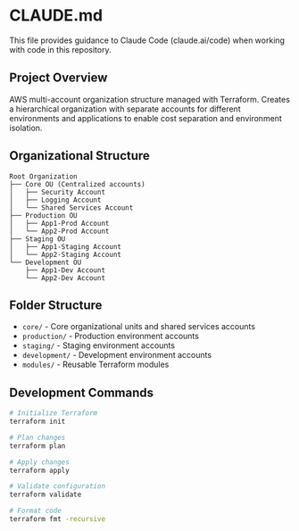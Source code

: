 # CLAUDE.md

This file provides guidance to Claude Code (claude.ai/code) when working with code in this repository.

## Project Overview

AWS multi-account organization structure managed with Terraform. Creates a hierarchical organization with separate accounts for different environments and applications to enable cost separation and environment isolation.

## Organizational Structure

```
Root Organization
├── Core OU (Centralized accounts)
│   ├── Security Account
│   ├── Logging Account
│   └── Shared Services Account
├── Production OU
│   ├── App1-Prod Account
│   └── App2-Prod Account
├── Staging OU
│   ├── App1-Staging Account
│   └── App2-Staging Account
└── Development OU
    ├── App1-Dev Account
    └── App2-Dev Account
```

## Folder Structure

- `core/` - Core organizational units and shared services accounts
- `production/` - Production environment accounts
- `staging/` - Staging environment accounts  
- `development/` - Development environment accounts
- `modules/` - Reusable Terraform modules

## Development Commands

```bash
# Initialize Terraform
terraform init

# Plan changes
terraform plan

# Apply changes
terraform apply

# Validate configuration
terraform validate

# Format code
terraform fmt -recursive
```